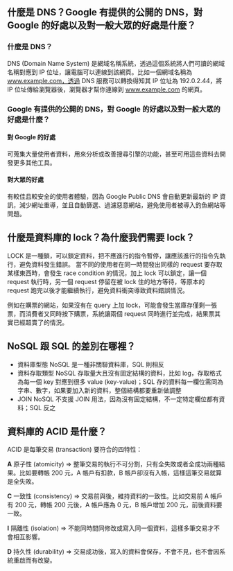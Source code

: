 ## 什麼是 DNS？Google 有提供的公開的 DNS，對 Google 的好處以及對一般大眾的好處是什麼？

### 什麼是 DNS？
DNS (Domain Name System) 是網域名稱系統，透過這個系統將人們可讀的網域名稱對應到 IP 位址，讓電腦可以連線到該網頁。比如一個網域名稱為 www.example.com，透過 DNS 服務可以轉換得知其 IP 位址為 192.0.2.44，將 IP 位址傳給瀏覽器後，瀏覽器才幫你連線到 www.example.com 的網頁。

### Google 有提供的公開的 DNS，對 Google 的好處以及對一般大眾的好處是什麼？

#### 對 Google 的好處
可蒐集大量使用者資料，用來分析或改善搜尋引擎的功能，甚至可用這些資料去開發更多其他工具。

#### 對大眾的好處
有較佳且較安全的使用者體驗，因為 Google Public DNS 會自動更新最新的 IP 資訊，減少網址重導，並且自動篩選、過濾惡意網站，避免使用者被導入釣魚網站等問題。


## 什麼是資料庫的 lock？為什麼我們需要 lock？

LOCK 是一種鎖，可以鎖定資料，把不應進行的指令暫停，讓應該進行的指令先執行，避免資料發生錯誤。
當不同的使用者在同一時間發出同樣的 request 要存取某樣東西時，會發生 race condition 的情況，加上 lock 可以鎖定，讓一個 request 執行時，另一個 request 停留在被 lock 住的地方等待，等原本的 request 跑完以後才能繼續執行，避免資料衝突導致資料錯誤情況。

例如在購票的網站，如果沒有在 query 上加 lock，可能會發生當庫存僅剩一張票，而消費者又同時按下購票，系統讓兩個 request 同時進行並完成，結果票其實已經超賣了的情況。


## NoSQL 跟 SQL 的差別在哪裡？

- 資料庫型態
NoSQL 是一種非關聯資料庫，SQL 則相反
- 資料存取類型
NoSQL 存取量大且沒有固定結構的資料，比如 log，存取格式為每一個 key 對應到很多 value (key-value)；SQL 存的資料每一欄位需同為字串、數字，如果要加入新的資料，整個結構都要重新做調整
- JOIN
NoSQL 不支援 JOIN 用法，因為沒有固定結構，不一定特定欄位都有資料；SQL 反之


## 資料庫的 ACID 是什麼？

ACID 是每筆交易 (transaction) 要符合的四特性：

**A** 原子性 (atomicity) => 整筆交易的執行不可分割，只有全失敗或者全成功兩種結果。比如要轉帳 200 元，A 帳戶有扣款，B 帳戶卻沒有入帳，這樣這筆交易就算是全失敗。

**C** 一致性 (consistency) => 交易前與後，維持資料的一致性。比如交易前 A 帳戶有 200 元，轉帳 200 元後，A 帳戶應為 0 元，B 帳戶增加 200 元，前後資料要一致。

**I** 隔離性 (isolation) => 不能同時間同修改或寫入同一個資料，這樣多筆交易才不會相互影響。

**D** 持久性 (durability) => 交易成功後，寫入的資料會保存，不會不見，也不會因系統重啟而有改變。